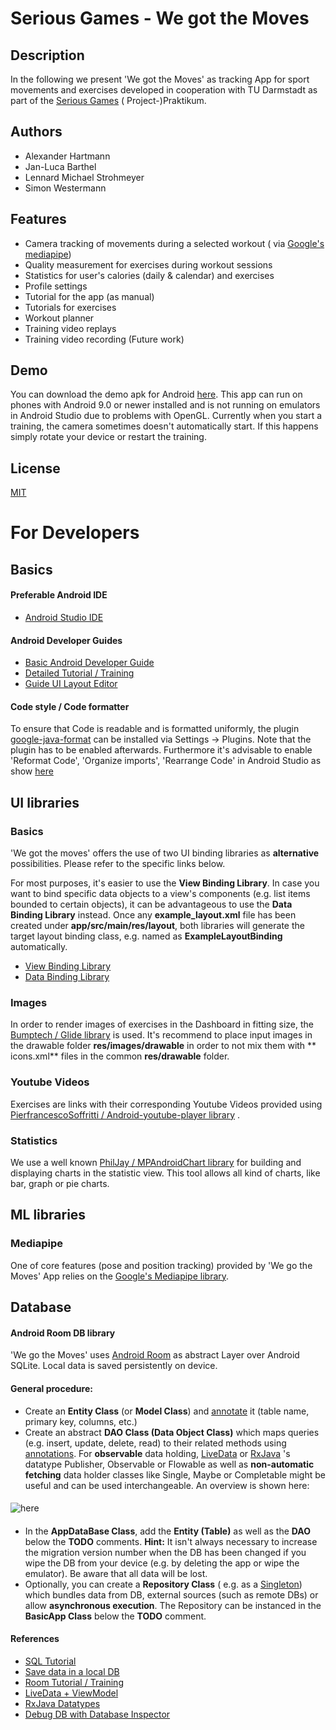 # Serious Games - We got the Moves

## Description

In the following we present 'We got the Moves' as tracking App for sport movements and exercises
developed in cooperation with TU Darmstadt as part of
the [Serious Games](https://www.etit.tu-darmstadt.de/serious-games/willkommen_sg/index.en.jsp) (
Project-)Praktikum.

## Authors

- Alexander Hartmann
- Jan-Luca Barthel
- Lennard Michael Strohmeyer
- Simon Westermann

## Features

- Camera tracking of movements during a selected workout (
  via [Google's mediapipe](https://google.github.io/mediapipe/))
- Quality measurement for exercises during workout sessions
- Statistics for user's calories (daily & calendar) and exercises
- Profile settings
- Tutorial for the app (as manual)
- Tutorials for exercises
- Workout planner
- Training video replays
- Training video recording (Future work)

## Demo

You can download the demo apk for
Android [here](https://github.com/LemiSt24/SG2022-We-Got-The-Moves/releases/tag/v.1.0-alpha). This
app can run on phones with Android 9.0 or newer installed and is not running on emulators in Android
Studio due to problems with OpenGL. Currently when you start a training, the camera sometimes
doesn't automatically start. If this happens simply rotate your device or restart the training.

## License

[MIT](https://choosealicense.com/licenses/mit/)

# For Developers

## Basics

#### Preferable Android IDE

- [Android Studio IDE](https://developer.android.com/studio/install)

#### Android Developer Guides

- [Basic Android Developer Guide](https://developer.android.com/guide)
- [Detailed Tutorial / Training](https://google-developer-training.github.io/android-developer-fundamentals-course-concepts-v2/unit-1-get-started/lesson-1-build-your-first-app/1-0-c-introduction-to-android/1-0-c-introduction-to-android.html)
- [Guide UI Layout Editor](https://developer.android.com/studio/write/layout-editor.html)

#### Code style / Code formatter

To ensure that Code is readable and is formatted uniformly, the
plugin [google-java-format](https://plugins.jetbrains.com/plugin/8527-google-java-format) can be
installed via Settings -> Plugins. Note that the plugin has to be enabled afterwards. Furthermore
it's advisable to enable 'Reformat Code', 'Organize imports', 'Rearrange Code' in Android Studio as
show [here](https://www.jetbrains.com/idea/guide/tutorials/reformatting-code/reformatting-before-commit/)

## UI libraries

### Basics

'We got the moves' offers the use of two UI binding libraries as **alternative** possibilities.
Please refer to the specific links below.

For most purposes, it's easier to use the **View Binding Library**. In case you want to bind
specific data objects to a view's components (e.g. list items bounded to certain objects), it can be
advantageous to use the **Data Binding Library** instead. Once any **example_layout.xml** file has
been created under **app/src/main/res/layout**, both libraries will generate the target layout
binding class, e.g. named as **ExampleLayoutBinding**
automatically.

- [View Binding Library](http://developer.android.com/topic/libraries/view-binding)
- [Data Binding Library](https://developer.android.com/topic/libraries/data-binding)

### Images

In order to render images of exercises in the Dashboard in fitting size,
the [Bumptech / Glide library](https://github.com/bumptech/glide) is used. It's recommend to place
input images in the drawable folder **res/images/drawable** in order to not mix them with **
icons.xml** files in the common **res/drawable** folder.

### Youtube Videos

Exercises are links with their corresponding Youtube Videos provided
using [PierfrancescoSoffritti / Android-youtube-player library](https://github.com/PierfrancescoSoffritti/android-youtube-player)
.

### Statistics

We use a well known [PhilJay / MPAndroidChart library](https://github.com/PhilJay/MPAndroidChart)
for building and displaying charts in the statistic view. This tool allows all kind of charts, like
bar, graph or pie charts.

## ML libraries

### Mediapipe

One of core features (pose and position tracking) provided by 'We go the Moves' App relies on
the [Google's Mediapipe library](https://google.github.io/mediapipe/).

## Database

#### Android Room DB library

'We go the Moves' uses [Android Room](https://developer.android.com/jetpack/androidx/releases/room)
as abstract Layer over Android SQLite. Local data is saved persistently on device.

#### General procedure:

- Create an **Entity Class** (or **Model Class**)
  and [annotate](https://tonyowen.medium.com/room-entity-annotations-379150e1ca82) it (table name,
  primary key, columns, etc.)
- Create an abstract **DAO Class (Data Object Class)** which maps queries (e.g. insert, update,
  delete, read) to their related methods
  using [annotations](https://developer.android.com/training/data-storage/room/accessing-data).
  For **observable** data
  holding, [LiveData](https://developer.android.com/topic/libraries/architecture/livedata)
  or [RxJava](https://medium.com/androiddevelopers/room-rxjava-acb0cd4f3757) 's datatype Publisher,
  Observable or Flowable as well as **non-automatic fetching** data holder classes like Single,
  Maybe or Completable might be useful and can be used interchangeable. An overview is shown here:

####

![here](https://miro.medium.com/max/720/0*jEnmX0FZOBDdJIHK)

####

- In the **AppDataBase Class**, add the **Entity (Table)** as well as the **DAO** below the **TODO**
  comments. **Hint:** It isn't always necessary to increase the migration version number when the DB
  has been changed if you wipe the DB from your device (e.g. by deleting the app or wipe the
  emulator). Be aware that all data will be lost.
- Optionally, you can create a **Repository Class** ( e.g. as
  a [Singleton](https://en.wikipedia.org/wiki/Singleton_pattern)) which bundles data from DB,
  external sources (such as remote DBs) or allow **asynchronous execution**. The Repository can be
  instanced in the **BasicApp Class** below the **TODO** comment.

#### References

- [SQL Tutorial](https://www.w3schools.com/sql/)
- [Save data in a local DB](https://developer.android.com/training/data-storage/room)
- [Room Tutorial / Training](https://guides.codepath.com/android/Room-Guide)
- [LiveData + ViewModel](https://google-developer-training.github.io/android-developer-fundamentals-course-concepts-v2/unit-4-saving-user-data/lesson-10-storing-data-with-room/10-1-c-room-livedata-viewmodel/10-1-c-room-livedata-viewmodel.html)
- [RxJava Datatypes](https://medium.com/androiddevelopers/room-rxjava-acb0cd4f3757)
- [Debug DB with Database Inspector](https://developer.android.com/studio/inspect/database?utm_source=android-studio)
